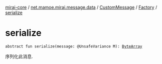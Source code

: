 [mirai-core](../../../index.md) / [net.mamoe.mirai.message.data](../../index.md) / [CustomMessage](../index.md) / [Factory](index.md) / [serialize](./serialize.md)

# serialize

`abstract fun serialize(message: @UnsafeVariance M): `[`ByteArray`](https://kotlinlang.org/api/latest/jvm/stdlib/kotlin/-byte-array/index.html)

序列化此消息.

